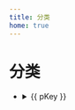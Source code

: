 ```yaml
---
title: 分类
home: true
---
```


<script setup>
import { data as posts } from "../src/posts.data.ts";
import { sortPostsByCategory } from "../src/utils/postUtil.ts";
const { categories, categoryCount } = sortPostsByCategory(posts);
</script>

<div class="card bg-base-100 shadow-md w-auto h-auto mb-2">
    <div class="card-body">
        <h1 class="menu-title">分类</h1>
        <ul
        v-for="(pValue, pKey) in categories"
        :key="pKey"
        class="menu w-full rounded-box"
        >
        <li>
            <details>
            <summary>{{ pKey }}</summary>
            <ul v-for="(cValue, cKey) in pValue" :key="cKey">
                <li>
                <a>{{ cValue.title }}</a>
                </li>
            </ul>
            </details>
        </li>
        </ul>
    </div>
</div>
